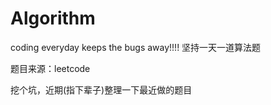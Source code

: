 # Algorithm
coding everyday keeps the bugs away!!!!
坚持一天一道算法题

题目来源：leetcode


挖个坑，近期(指下辈子)整理一下最近做的题目
